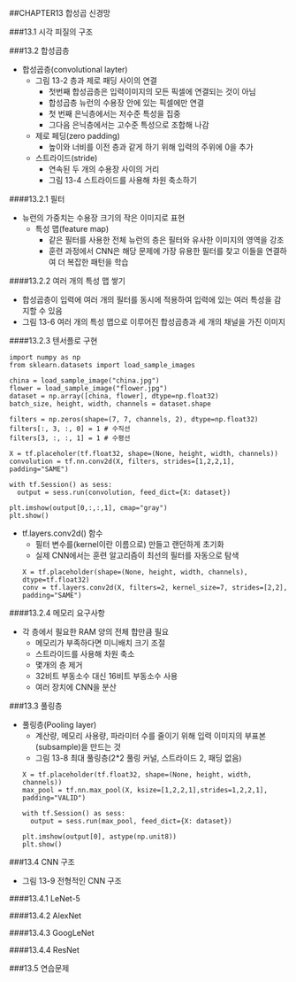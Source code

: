 ##CHAPTER13 합성곱 신경망

###13.1 시각 피질의 구조

###13.2 합성곱층
* 합성곱층(convolutional layter)
  - 그림 13-2 층과 제로 패딩 사이의 연결
    - 첫번째 합성곱층은 입력이미지의 모든 픽셀에 연결되는 것이 아님
    - 합성곱층 뉴런의 수용장 안에 있는 픽셀에만 연결
    - 첫 번째 은닉층에서는 저수준 특성을 집중
    - 그다음 은닉층에서는 고수준 특성으로 조합해 나감
  - 제로 페딩(zero padding)
    - 높이와 너비를 이전 층과 같게 하기 위해 입력의 주위에 0을 추가
  - 스트라이드(stride)
    - 연속된 두 개의 수용장 사이의 거리
    - 그림 13-4 스트라이드를 사용해 차원 축소하기
  
####13.2.1 필터
* 뉴런의 가중치는 수용장 크기의 작은 이미지로 표현
  - 특성 맵(feature map)
    - 같은 필터를 사용한 전체 뉴런의 층은 필터와 유사한 이미지의 영역을 강조
    - 훈련 과정에서 CNN은 해당 문제에 가장 유용한 필터를 찾고 이들을 연결하여 더 복잡한 패턴을 학습

####13.2.2 여러 개의 특성 맵 쌓기
* 합성곱층이 입력에 여러 개의 필터를 동시에 적용하여 입력에 있는 여러 특성을 감지할 수 있음
* 그림 13-6 여러 개의 특성 맵으로 이루어진 합성곱층과 세 개의 채널을 가진 이미지

####13.2.3 텐서플로 구현
``` 
import numpy as np
from sklearn.datasets import load_sample_images

china = load_sample_image("china.jpg")
flower = load_sample_image("flower.jpg")
dataset = np.array([china, flower], dtype=np.float32)
batch_size, height, width, channels = dataset.shape

filters = np.zeros(shape=(7, 7, channels, 2), dtype=np.float32)
filters[:, 3, :, 0] = 1 # 수직선
filters[3, :, :, 1] = 1 # 수평선

X = tf.placeholer(tf.float32, shape=(None, height, width, channels))
convolution = tf.nn.conv2d(X, filters, strides=[1,2,2,1], padding="SAME")

with tf.Session() as sess:
  output = sess.run(convolution, feed_dict={X: dataset})
  
plt.imshow(output[0,:,:,1], cmap="gray")
plt.show()
```
* tf.layers.conv2d() 함수
  - 필터 변수를(kernel이란 이름으로) 만들고 랜던하게 초기화
  - 실제 CNN에서는 훈련 알고리즘이 최선의 필터를 자동으로 탐색
  ``` 
  X = tf.placeholder(shape=(None, height, width, channels), dtype=tf.float32)
  conv = tf.layers.conv2d(X, filters=2, kernel_size=7, strides=[2,2], padding="SAME")
  ```

####13.2.4 메모리 요구사항
* 각 층에서 필요한 RAM 양의 전체 합만큼 필요
  - 메모리가 부족하다면 미니배치 크기 조절
  - 스트라이드를 사용해 차원 축소
  - 몇개의 층 제거
  - 32비트 부동소수 대신 16비트 부동소수 사용
  - 여러 장치에 CNN을 분산

###13.3 풀링층
* 풀링층(Pooling layer)
  - 계산량, 메모리 사용량, 파라미터 수를 줄이기 위해 입력 이미지의 부표본(subsample)을 만드는 것
  - 그림 13-8 최대 풀링층(2*2 풀링 커널, 스트라이드 2, 패딩 없음)
  ``` 
  X = tf.placeholder(tf.float32, shape=(None, height, width, channels))
  max_pool = tf.nn.max_pool(X, ksize=[1,2,2,1],strides=1,2,2,1], padding="VALID")
  
  with tf.Session() as sess:
    output = sess.run(max_pool, feed_dict={X: dataset})
    
  plt.imshow(output[0], astype(np.unit8))
  plt.show()
  ```

###13.4 CNN 구조
* 그림 13-9 전형적인 CNN 구조

####13.4.1 LeNet-5

####13.4.2 AlexNet

####13.4.3 GoogLeNet

####13.4.4 ResNet

###13.5 연습문제
